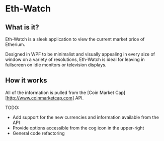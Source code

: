 # Eth-Watch

## What is it?
Eth-Watch is a sleek application to view the current market price of Etherium.

Designed in WPF to be minimalist and visually appealing in every size of window on a variety of resolutions, Eth-Watch is ideal for leaving in fullscreen on idle monitors or television displays.

## How it works
All of the information is pulled from the [Coin Market Cap][http://www.coinmarketcap.com] API.


TODO:
  * Add support for the new currencies and information available from the API
  * Provide options accessible from the cog icon in the upper-right
  * General code refactoring
  
